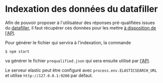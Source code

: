 # Indexation des données du datafiller

Afin de pouvoir proposer à l'utilisateur des réponses pré-qualifiées issues du [datafiller](https://github.com/SocialGouv/datafiller/), il faut récupérer ces données pour les mettre [à disposition de l'API](../code-du-travail-api/routes/search/search.prequalified.js).

Pour générer le fichier qui servira à l'indexation, la commande

```
$ npm start
```

va générer le fichier `prequalified.json` qui sera ensuite utilisé par [l'API](../code-du-travail-api/routes/search/search.prequalified.js).

Le serveur elastic peut être configuré avec `process.env.ELASTICSEARCH_URL` et utilise `http://127.0.0.1:9200` par défaut.

